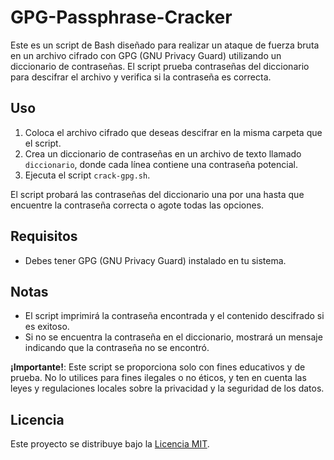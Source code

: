 # GPG-Passphrase-Cracker

Este es un script de Bash diseñado para realizar un ataque de fuerza bruta en un archivo cifrado con GPG (GNU Privacy Guard) utilizando un diccionario de contraseñas. El script prueba contraseñas del diccionario para descifrar el archivo y verifica si la contraseña es correcta.

## Uso

1. Coloca el archivo cifrado que deseas descifrar en la misma carpeta que el script.
2. Crea un diccionario de contraseñas en un archivo de texto llamado `diccionario`, donde cada línea contiene una contraseña potencial.
3. Ejecuta el script `crack-gpg.sh`.

El script probará las contraseñas del diccionario una por una hasta que encuentre la contraseña correcta o agote todas las opciones.

## Requisitos

- Debes tener GPG (GNU Privacy Guard) instalado en tu sistema.

## Notas

- El script imprimirá la contraseña encontrada y el contenido descifrado si es exitoso.
- Si no se encuentra la contraseña en el diccionario, mostrará un mensaje indicando que la contraseña no se encontró.

**¡Importante!**: Este script se proporciona solo con fines educativos y de prueba. No lo utilices para fines ilegales o no éticos, y ten en cuenta las leyes y regulaciones locales sobre la privacidad y la seguridad de los datos.

## Licencia

Este proyecto se distribuye bajo la [Licencia MIT](LICENSE).
